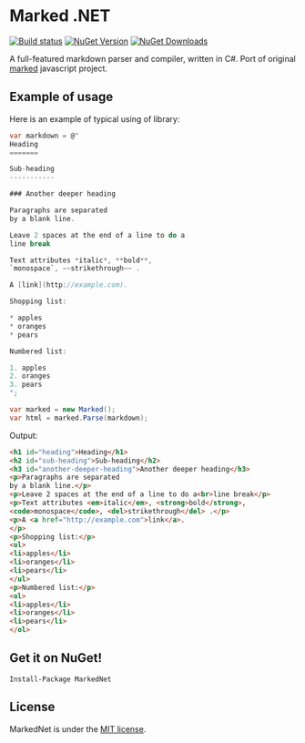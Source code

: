 # Marked .NET
[![Build status](https://ci.appveyor.com/api/projects/status/2kmxq916vw9ytjik?svg=true)](https://ci.appveyor.com/project/alex-titarenko/markednet)
[![NuGet Version](http://img.shields.io/nuget/v/MarkedNet.svg?style=flat)](https://www.nuget.org/packages/MarkedNet/) [![NuGet Downloads](http://img.shields.io/nuget/dt/MarkedNet.svg?style=flat)](https://www.nuget.org/packages/MarkedNet/)

A full-featured markdown parser and compiler, written in C#. Port of original [marked](https://github.com/chjj/marked) javascript project.

## Example of usage
Here is an example of typical using of library:

```C#
var markdown = @"
Heading
=======

Sub-heading
-----------

### Another deeper heading

Paragraphs are separated
by a blank line.

Leave 2 spaces at the end of a line to do a  
line break

Text attributes *italic*, **bold**,
`monospace`, ~~strikethrough~~ .

A [link](http://example.com).

Shopping list:

* apples
* oranges
* pears

Numbered list:

1. apples
2. oranges
3. pears
";

var marked = new Marked();
var html = marked.Parse(markdown);
```

Output:
```html
<h1 id="heading">Heading</h1>
<h2 id="sub-heading">Sub-heading</h2>
<h3 id="another-deeper-heading">Another deeper heading</h3>
<p>Paragraphs are separated
by a blank line.</p>
<p>Leave 2 spaces at the end of a line to do a<br>line break</p>
<p>Text attributes <em>italic</em>, <strong>bold</strong>,
<code>monospace</code>, <del>strikethrough</del> .</p>
<p>A <a href="http://example.com">link</a>.
</p>
<p>Shopping list:</p>
<ul>
<li>apples</li>
<li>oranges</li>
<li>pears</li>
</ul>
<p>Numbered list:</p>
<ol>
<li>apples</li>
<li>oranges</li>
<li>pears</li>
</ol>
```


## Get it on NuGet!

    Install-Package MarkedNet

## License
MarkedNet is under the [MIT license](LICENSE.md).
